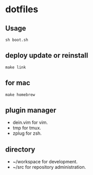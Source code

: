 # dotfiles

## Usage

```
sh boot.sh
```

## deploy update or reinstall

```
make link
```

## for mac

```
make homebrew
```

## plugin manager

* dein.vim for vim.
* tmp for tmux.
* zplug for zsh.

## directory

* ~/workspace for development.
* ~/src for repository administration.


